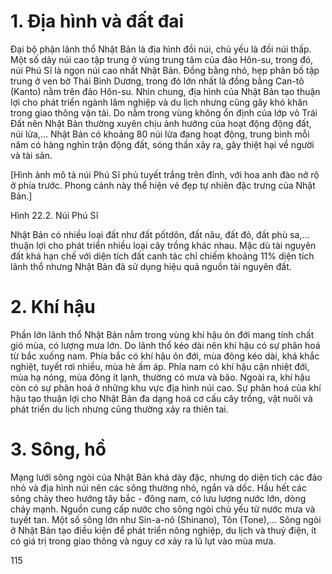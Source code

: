 # 1. Địa hình và đất đai

Đại bộ phận lãnh thổ Nhật Bản là địa hình đồi núi, chủ yếu là đồi núi thấp. Một số dãy núi cao tập trung ở vùng trung tâm của đảo Hôn-su, trong đó, núi Phú Sĩ là ngọn núi cao nhất Nhật Bản. Đồng bằng nhỏ, hẹp phân bố tập trung ở ven bờ Thái Bình Dương, trong đó lớn nhất là đồng bằng Can-tô (Kanto) nằm trên đảo Hôn-su. Nhìn chung, địa hình của Nhật Bản tạo thuận lợi cho phát triển ngành lâm nghiệp và du lịch nhưng cũng gây khó khăn trong giao thông vận tải. Do nằm trong vùng không ổn định của lớp vỏ Trái Đất nên Nhật Bản thường xuyên chịu ảnh hưởng của hoạt động động đất, núi lửa,... Nhật Bản có khoảng 80 núi lửa đang hoạt động, trung bình mỗi năm có hàng nghìn trận động đất, sóng thần xảy ra, gây thiệt hại về người và tài sản.

[Hình ảnh mô tả núi Phú Sĩ phủ tuyết trắng trên đỉnh, với hoa anh đào nở rộ ở phía trước. Phong cảnh này thể hiện vẻ đẹp tự nhiên đặc trưng của Nhật Bản.]

Hình 22.2. Núi Phú Sĩ

Nhật Bản có nhiều loại đất như đất pốtdôn, đất nâu, đất đỏ, đất phù sa,... thuận lợi cho phát triển nhiều loại cây trồng khác nhau. Mặc dù tài nguyên đất khá hạn chế với diện tích đất canh tác chỉ chiếm khoảng 11% diện tích lãnh thổ nhưng Nhật Bản đã sử dụng hiệu quả nguồn tài nguyên đất.

# 2. Khí hậu

Phần lớn lãnh thổ Nhật Bản nằm trong vùng khí hậu ôn đới mang tính chất gió mùa, có lượng mưa lớn. Do lãnh thổ kéo dài nên khí hậu có sự phân hoá từ bắc xuống nam. Phía bắc có khí hậu ôn đới, mùa đông kéo dài, khá khắc nghiệt, tuyết rơi nhiều, mùa hè ấm áp. Phía nam có khí hậu cận nhiệt đới, mùa hạ nóng, mùa đông ít lạnh, thường có mưa và bão. Ngoài ra, khí hậu còn có sự phân hoá ở những khu vực địa hình núi cao. Sự phân hoá của khí hậu tạo thuận lợi cho Nhật Bản đa dạng hoá cơ cấu cây trồng, vật nuôi và phát triển du lịch nhưng cũng thường xảy ra thiên tai.

# 3. Sông, hồ

Mạng lưới sông ngòi của Nhật Bản khá dày đặc, nhưng do diện tích các đảo nhỏ và địa hình núi nên các sông thường nhỏ, ngắn và dốc. Hầu hết các sông chảy theo hướng tây bắc - đông nam, có lưu lượng nước lớn, dòng chảy mạnh. Nguồn cung cấp nước cho sông ngòi chủ yếu từ nước mưa và tuyết tan. Một số sông lớn như Sin-a-nô (Shinano), Tôn (Tone),... Sông ngòi ở Nhật Bản tạo điều kiện để phát triển nông nghiệp, du lịch và thuỷ điện, ít có giá trị trong giao thông và nguy cơ xảy ra lũ lụt vào mùa mưa.

115